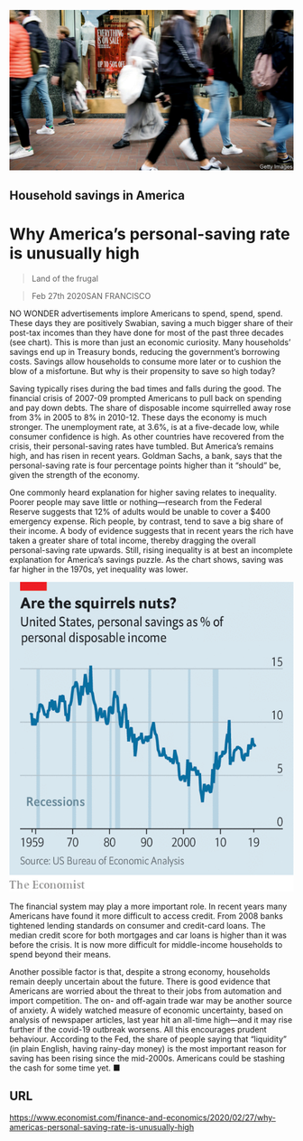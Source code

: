 ![](./images/20200229_FNP506.jpg)

## Household savings in America

# Why America’s personal-saving rate is unusually high

> Land of the frugal

> Feb 27th 2020SAN FRANCISCO

NO WONDER advertisements implore Americans to spend, spend, spend. These days they are positively Swabian, saving a much bigger share of their post-tax incomes than they have done for most of the past three decades (see chart). This is more than just an economic curiosity. Many households’ savings end up in Treasury bonds, reducing the government’s borrowing costs. Savings allow households to consume more later or to cushion the blow of a misfortune. But why is their propensity to save so high today?

Saving typically rises during the bad times and falls during the good. The financial crisis of 2007-09 prompted Americans to pull back on spending and pay down debts. The share of disposable income squirrelled away rose from 3% in 2005 to 8% in 2010-12. These days the economy is much stronger. The unemployment rate, at 3.6%, is at a five-decade low, while consumer confidence is high. As other countries have recovered from the crisis, their personal-saving rates have tumbled. But America’s remains high, and has risen in recent years. Goldman Sachs, a bank, says that the personal-saving rate is four percentage points higher than it “should” be, given the strength of the economy.

One commonly heard explanation for higher saving relates to inequality. Poorer people may save little or nothing—research from the Federal Reserve suggests that 12% of adults would be unable to cover a $400 emergency expense. Rich people, by contrast, tend to save a big share of their income. A body of evidence suggests that in recent years the rich have taken a greater share of total income, thereby dragging the overall personal-saving rate upwards. Still, rising inequality is at best an incomplete explanation for America’s savings puzzle. As the chart shows, saving was far higher in the 1970s, yet inequality was lower.



![](./images/20200229_FNC309.png)

The financial system may play a more important role. In recent years many Americans have found it more difficult to access credit. From 2008 banks tightened lending standards on consumer and credit-card loans. The median credit score for both mortgages and car loans is higher than it was before the crisis. It is now more difficult for middle-income households to spend beyond their means.

Another possible factor is that, despite a strong economy, households remain deeply uncertain about the future. There is good evidence that Americans are worried about the threat to their jobs from automation and import competition. The on- and off-again trade war may be another source of anxiety. A widely watched measure of economic uncertainty, based on analysis of newspaper articles, last year hit an all-time high—and it may rise further if the covid-19 outbreak worsens. All this encourages prudent behaviour. According to the Fed, the share of people saying that “liquidity” (in plain English, having rainy-day money) is the most important reason for saving has been rising since the mid-2000s. Americans could be stashing the cash for some time yet. ■

## URL

https://www.economist.com/finance-and-economics/2020/02/27/why-americas-personal-saving-rate-is-unusually-high
